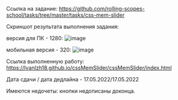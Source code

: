 Ссылка на задание: https://github.com/rolling-scopes-school/tasks/tree/master/tasks/css-mem-slider

Скриншот результата выполнения задания:


версия для ПК - 1280: 
![image](https://user-images.githubusercontent.com/96039558/168685814-f3503dca-7a78-47a2-b1b1-11e7ad460da0.png)

мобильная версия - 320:
![image](https://user-images.githubusercontent.com/96039558/168685859-d94b7a6a-4d90-4dd7-9150-0629d6543074.png)

Ссылка выполненную работу: https://IvanIzh18.github.io/cssMemSlider/cssMemSlider/index.html

Дата сдачи / дата дедлайна - 17.05.2022/17.05.2022

Имеются недочеты: кнопки недописаны доконца.
